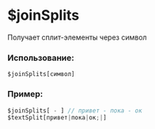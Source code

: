# $joinSplits
Получает сплит-элементы через символ

### Использование:
```
$joinSplits[символ]
```

### Пример:
```js
$joinSplits[ - ] // привет - пока - ок
$textSplit[привет|пока|ок;|]
```
